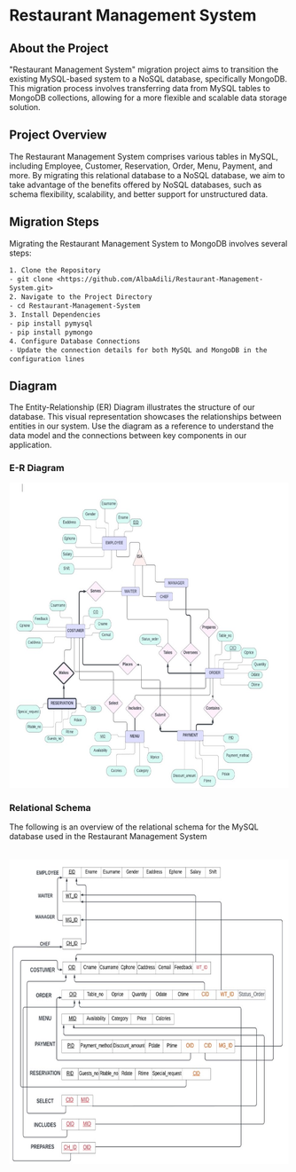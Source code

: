 # Restaurant Management System

## About the Project
"Restaurant Management System" migration project aims to transition the existing MySQL-based system to a NoSQL database, specifically MongoDB. This migration process involves transferring data from MySQL tables to MongoDB collections, allowing for a more flexible and scalable data storage solution.

## Project Overview
The Restaurant Management System comprises various tables in MySQL, including Employee, Customer, Reservation, Order, Menu, Payment, and more. By migrating this relational database to a NoSQL database, we aim to take advantage of the benefits offered by NoSQL databases, such as schema flexibility, scalability, and better support for unstructured data.

## Migration Steps
Migrating the Restaurant Management System to MongoDB involves several steps:
``` 
1. Clone the Repository 
- git clone <https://github.com/AlbaAdili/Restaurant-Management-System.git>
2. Navigate to the Project Directory
- cd Restaurant-Management-System
3. Install Dependencies
- pip install pymysql
- pip install pymongo
4. Configure Database Connections
- Update the connection details for both MySQL and MongoDB in the configuration lines
```
## Diagram
The Entity-Relationship (ER) Diagram illustrates the structure of our database. This visual representation showcases the relationships between entities in our system. Use the diagram as a reference to understand the data model and the connections between key components in our application. 
### E-R Diagram

<img alt="ER Diagram" height="550" src="Diagram/E-R-Diagram.jpg" width="700"/>

### Relational Schema
The following is an overview of the relational schema for the MySQL database used in the Restaurant Management System
######
<img alt="Relational Schema" height="550" src="Relational-Schema\Relational-Schema.jpg" width="700"/>

